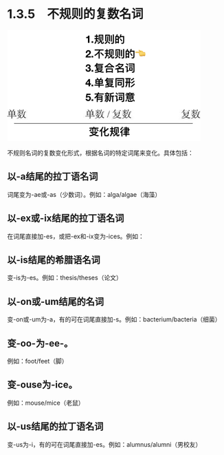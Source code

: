 # 1.3.5　不规则的复数名词

![image-20190827121632186](assets/subsection5/image-20190827121632186.png)

不规则名词的复数变化形式，根据名词的特定词尾来变化。具体包括：

## 以-a结尾的拉丁语名词
词尾变为-ae或-as（少数词）。例如：alga/algae（海藻）
## 以-ex或-ix结尾的拉丁语名词
在词尾直接加-es，或把-ex和-ix变为-ices。例如：
## 以-is结尾的希腊语名词
变-is为-es。例如：thesis/theses（论文）
## 以-on或-um结尾的名词
变-on或-um为-a，有的可在词尾直接加-s。例如：bacterium/bacteria（细菌）
## 变-oo-为-ee-。
例如：foot/feet（脚）
## 变-ouse为-ice。
例如：mouse/mice（老鼠）
## 以-us结尾的拉丁语名词
变-us为-i，有的可在词尾直接加-es。例如：alumnus/alumni（男校友）